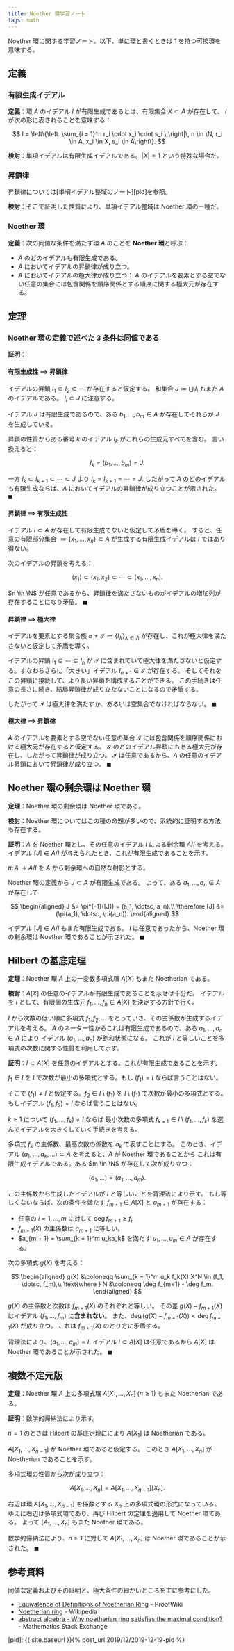 ```yaml
---
title: Noether 環学習ノート
tags: math
---
```


Noether 環に関する学習ノート。以下、単に環と書くときは 1 を持つ可換環を意味する。

## 定義

### 有限生成イデアル

**定義**：環 $A$ のイデアル $I$ が有限生成であるとは、有限集合 $X \subset A$ が存在して、
$I$ が次の形に表されることを意味する：

$$
I = \left\{\left. \sum_{i = 1}^n r_i \cdot x_i \cdot s_i \,\right|\, n \in \N, r_i \in A, x_i \in X, s_i \in A\right\}.
$$

**検討**：単項イデアルは有限生成イデアルである。$\lvert X \rvert = 1$ という特殊な場合だ。

### 昇鎖律

昇鎖律については[単項イデアル整域のノート][pid]を参照。

**検討**：そこで証明した性質により、単項イデアル整域は Noether 環の一種だ。

### Noether 環

**定義**：次の同値な条件を満たす環 $A$ のことを **Noether 環**と呼ぶ：

* $A$ のどのイデアルも有限生成である。
* $A$ においてイデアルの昇鎖律が成り立つ。
* $A$ においてイデアルの極大律が成り立つ：
  $A$ のイデアルを要素とする空でない任意の集合には包含関係を順序関係とする順序に関する極大元が存在する。

## 定理

### Noether 環の定義で述べた 3 条件は同値である

**証明**：

#### 有限生成性 $\implies$ 昇鎖律

イデアルの昇鎖 $I_1 \subset I_2 \subset \dotsb$ が存在すると仮定する。
和集合 $J \coloneqq \bigcup_{i} I_i$ もまた $A$ のイデアルである。
$I_i \subset J$ に注意する。

イデアル $J$ は有限生成であるので、ある $b_1, \dotsc, b_m \in A$ が存在してそれらが $J$ を生成している。

昇鎖の性質からある番号 $k$ のイデアル $I_k$ がこれらの生成元すべてを含む。
言い換えると：

$$
I_k = (b_1, \dotsc, b_m) = J.
$$

一方 $I_k \subset I_{k + 1} \subset \dotsb \subset J$ より
$I_k = I_{k + 1} = \dotsb = J.$
したがって $A$ のどのイデアルも有限生成ならば、$A$ においてイデアルの昇鎖律が成り立つことが示された。
$\blacksquare$

#### 昇鎖律 $\implies$ 有限生成性

イデアル $I \subset A$ が存在して有限生成でないと仮定して矛盾を導く。
すると、任意の有限部分集合 $\coloneqq \lbrace x_1, \dots, x_n \rbrace \subset A$ が生成する有限生成イデアルは
$I$ ではあり得ない。

次のイデアルの昇鎖を考える：

$$
(x_1) \subset (x_1, x_2) \subset \dotsb \subset (x_1, \dotsc, x_n).
$$

$n \in \N$ が任意であるから、昇鎖律を満たさないものがイデアルの増加列が存在することになり矛盾。
$\blacksquare$

#### 昇鎖律 $\implies$ 極大律

イデアルを要素とする集合族 $\varnothing \ne \mathscr I \coloneqq \lbrace I_\lambda \rbrace_{\lambda \in \Lambda}$
が存在し、これが極大律を満たさないと仮定して矛盾を導く。

イデアルの昇鎖 $I_1 \subsetneq \dotsb \subsetneq I_n$ が $\mathscr I$
に含まれていて極大律を満たさないと仮定する。すなわちさらに「大きい」イデアル $I_{n + 1} \in \mathscr I$ が存在する。
そしてそれをこの昇鎖に接続して、より長い昇鎖を構成することができる。
この手続きは任意の長さに続き、結局昇鎖律が成り立たないことになるので矛盾する。

したがって $\mathscr I$ は極大律を満たすか、あるいは空集合でなければならない。
$\blacksquare$

#### 極大律 $\implies$ 昇鎖律

$A$ のイデアルを要素とする空でない任意の集合 $\mathscr I$ には包含関係を順序関係における極大元が存在すると仮定する。
$\mathscr I$ のどのイデアル昇鎖にもある極大元が存在し、したがって昇鎖律が成り立つ。
$\mathscr I$ は任意であるから、$A$ の任意のイデアル昇鎖において昇鎖律が成り立つ。
$\blacksquare$

## Noether 環の剰余環は Noether 環

**定理**：Noether 環の剰余環は Noether 環である。

**検討**：Noether 環についてはこの種の命題が多いので、系統的に証明する方法も存在する。

**証明**：$A$ を Noether 環とし、その任意のイデアル $I$ による剰余環 $A/I$ を考える。
イデアル $[J] \in A/I$ が与えられたとき、これが有限生成であることを示す。

$\pi\colon A \longrightarrow A/I$ を $A$ から剰余環への自然な射影とする。

Noether 環の定義から $J \subset A$ が有限生成である。
よって、ある $a_1, \dotsc, a_n \in A$ が存在して

$$
\begin{aligned}
J &= \pi^{-1}([J]) = (a_1, \dotsc, a_n).\\
\therefore [J] &= (\pi(a_1), \dotsc, \pi(a_n)).
\end{aligned}
$$

イデアル $[J] \in A/I$ もまた有限生成である。
$I$ は任意であったから、Noether 環の剰余環は Noether 環であることが示された。
$\blacksquare$

## Hilbert の基底定理

**定理**：Noether 環 $A$ 上の一変数多項式環 $A[X]$ もまた Noetherian である。

**検討**：$A[X]$ の任意のイデアルが有限生成であることを示せば十分だ。
イデアルを $I$ として、有限個の生成元 $f_1, \dotsc, f_n \in A[X]$ を決定する方針で行く。

$I$ から次数の低い順に多項式 $f_1, f_2, \dotsc$ をとっていき、その主係数が生成するイデアルを考える。
$A$ のネーター性からこれは有限生成であるので、ある $a_1, \dotsc, a_n \in A$ により
イデアル $(a_1, \dotsc, a_n)$ が飽和状態になる。
これが $I$ と等しいことを多項式の次数に関する性質を利用して示す。

**証明**：$I \subset A[X]$ を任意のイデアルとする。これが有限生成であることを示す。

$f_1 \in I$ を $I$ で次数が最小の多項式とする。もし $(f_1) = I$ ならば言うことはない。

そこで $(f_1) \ne I$ と仮定する。$f_2 \in I\setminus(f_1)$ を $I\setminus(f_1)$ で次数が最小の多項式とする。
もしイデアル $(f_1, f_2) = I$ ならば言うことはない。

$k \ge 1$ について $(f_1, \dotsc, f_k) \ne I$ ならば
最小次数の多項式 $f_{k + 1}\in I\setminus(f_1, \dotsc, f_k)$ を選んでイデアルを大きくしていく手続きを考える。

多項式 $f_k$ の主係数、最高次数の係数を $a_k$ で表すことにする。
このとき、イデアル $(a_1, \dotsc, a_k, \dotsc) \subset A$ を考えると、$A$ が Noether 環であることから
これは有限生成イデアルである。ある $m \in \N$ が存在して次が成り立つ：

$$
(a_1, \dotsc) = (a_1, \dotsc, a_m).
$$

この主係数から生成したイデアルが $I$ と等しいことを背理法により示す。
もし等しくないならば、次の条件を満たす $f_{m + 1}\in A[X]$ と $a_{m + 1}$ が存在する：

* 任意の $i = 1, \dotsc, m$ に対して $\deg f_{m + 1} \ge f_i.$
* $f_{m + 1}(X)$ の主係数は $a_{m + 1}$ に等しい。
* $a_{m + 1} = \sum_{k = 1}^m u_ka_k$ を満たす $u_1, \dotsc, u_m \in A$ が存在する。

次の多項式 $g(X)$ を考える：

$$
\begin{aligned}
g(X) &\coloneqq \sum_{k = 1}^m u_k f_k(X) X^N \in (f_1, \dotsc, f_m),\\
\text{where } N &\coloneqq \deg f_{m+1} - \deg f_m.
\end{aligned}
$$

$g(X)$ の主係数と次数は $f_{m + 1}(X)$ のそれぞれと等しい。
その差 $g(X) - f_{m + 1}(X)$ はイデアル $(f_1, \dotsc, f_m)$ に**含まれない**。
また、$\deg(g(X) - f_{m + 1}(X)) \lt \deg f_{m + 1}(X)$ が成り立つ。
これは $f_{m + 1}(X)$ のとり方に矛盾する。

背理法により、$(a_1, \dotsc, a_m) = I.$
イデアル $I \subset A[X]$ は任意であるから $A[X]$ は Noether 環であることが示された。
$\blacksquare$

## 複数不定元版

**定理**：Noether 環 $A$ 上の多項式環 $A[X_1, \dotsc, X_n]\;(n \ge 1)$ もまた Noetherian である。

**証明**：数学的帰納法により示す。

$n = 1$ のときは Hilbert の基底定理ににより $A[X_1]$ は Noetherian である。

$A[X_1, \dotsc, X_{n - 1}]$ が Noether 環であると仮定する。
このとき $A[X_1, \dotsc, X_{n}]$ が Noetherian であることを示す。

多項式環の性質から次が成り立つ：

$$
A[X_1, \dotsc, X_n] = A[X_1, \dotsc, X_{n-1}][X_n].
$$

右辺は環 $A[X_1, \dotsc, X_{n-1}]$ を係数とする $X_n$ 上の多項式環の形式になっている。
ゆえに右辺は多項式環であり、再び Hilbert の定理を適用して Noether 環である。
よって $[A_1, \dotsc, X_n]$ もまた Noether 環である。

数学的帰納法により、$n \ge 1$ に対して $A[X_1, \dotsc, X_{n}]$ は Noether 環であることが示された。
$\blacksquare$

## 参考資料

同値な定義およびその証明と、極大条件の細かいところを主に参考にした。

* [Equivalence of Definitions of Noetherian Ring](https://proofwiki.org/wiki/Equivalence_of_Definitions_of_Noetherian_Ring) - ProofWiki
* [Noetherian ring](https://en.wikipedia.org/wiki/Noetherian_ring) - Wikipedia
* [abstract algebra - Why noetherian ring satisfies the maximal condition?](https://math.stackexchange.com/questions/2631016/why-noetherian-ring-satisfies-the-maximal-condition) - Mathematics Stack Exchange

[pid]: {{ site.baseurl }}{% post_url 2019/12/2019-12-19-pid %}
